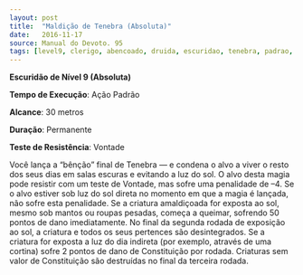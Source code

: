 ```yaml
---
layout: post
title:  "Maldição de Tenebra (Absoluta)"
date:   2016-11-17
source: Manual do Devoto. 95
tags: [level9, clerigo, abencoado, druida, escuridao, tenebra, padrao, metros, peramente, vontade, absoluta]
---
```


**Escuridão de Nível 9 (Absoluta)**

**Tempo de Execução**: Ação Padrão

**Alcance**: 30 metros

**Duração**: Permanente

**Teste de Resistência**: Vontade

Você lança a “bênção” final de Tenebra — e condena o alvo a viver o resto dos seus dias em salas escuras e evitando 
a luz do sol. O alvo desta magia pode resistir com um teste de Vontade, mas sofre uma penalidade de –4. 
Se o alvo estiver sob luz do sol direta no momento em que a magia é lançada, não sofre esta penalidade.
Se a criatura amaldiçoada for exposta ao sol, mesmo sob mantos ou roupas pesadas, começa a queimar, sofrendo 50 pontos de dano imediatamente. 
No final da segunda rodada de exposição ao sol, a criatura e todos os seus pertences são desintegrados. Se a criatura for exposta a luz do dia indireta (por exemplo, através de uma cortina) sofre 2 pontos de dano de Constituição por rodada. Criaturas sem valor de Constituição são destruídas no final da terceira rodada.
